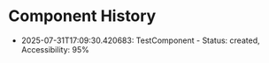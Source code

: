 # Component History

- 2025-07-31T17:09:30.420683: TestComponent - Status: created, Accessibility: 95%
